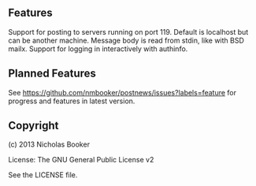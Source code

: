 ## Features
Support for posting to servers running on port 119.  Default is localhost but can be another machine.
Message body is read from stdin, like with BSD mailx.
Support for logging in interactively with authinfo.

## Planned Features
See https://github.com/nmbooker/postnews/issues?labels=feature for progress
and features in latest version.

## Copyright

(c) 2013 Nicholas Booker

License: The GNU General Public License v2

See the LICENSE file.
